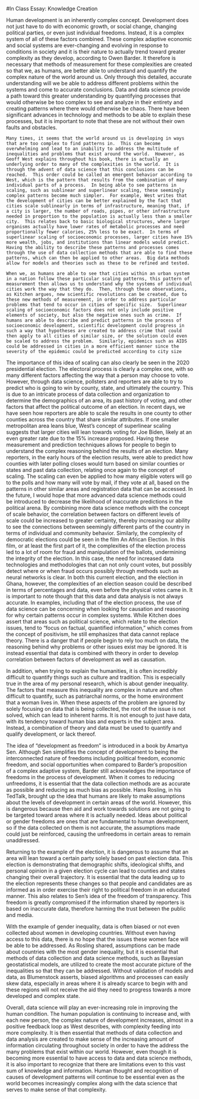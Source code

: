 #In Class Essay: Knowledge Creation

Human development is an inherently complex concept.  Development does not just have to do with economic growth, or social change, changing political parties, or even just individual freedoms.  Instead, it is a complex system of all of these factors combined.  These complex adaptive economic and social systems are ever-changing and evolving in response to conditions in society and it is their nature to actually trend toward greater complexity as they develop, according to Owen Barder.  It therefore is necessary that methods of measurement for these complexities are created so that we, as humans, are better able to understand and quantify the complex nature of the world around us.  Only through this detailed, accurate understanding will we be able to address different problems within the systems and come to accurate conclusions.  Data and data science provide a path toward this greater understanding by quantifying processes that would otherwise be too complex to see and analyze in their entirety and creating patterns where there would otherwise be chaos.  There have been significant advances in technology and methods to be able to explain these processes, but it is important to note that these are not without their own faults and obstacles.

	Many times, it seems that the world around us is developing in ways that are too complex to find patterns in.  This can become overwhelming and lead to an inability to address the multitude of inequalities and problems that exist around the world.  However, as Geoff West explains throughout his book, there is actually an underlying order to many of the complexities in the world.  It is through the advent of data science that this conclusions can be reached.  This order could be called an emergent behavior according to West, which is the pattern that results from the combination of many individual parts of a process.  In being able to see patterns in scaling, such as sublinear and superlinear scaling, these seemingly complex patterns become much simpler.  For example, West writes that the development of cities can be better explained by the fact that cities scale sublinearly in terms of infrastructure, meaning that, if a city is larger, the number of roads, pipes, or other infrastructure needed in proportion to the population is actually less than a smaller city.  This relates back to basic biological structures, where larger organisms actually have lower rates of metabolic processes and need proportionally fewer calories, 25% less to be exact.  In terms of superlinear scaling of socioeconomic processes, larger cities have 15% more wealth, jobs, and institutions than linear models would predict.  Having the ability to describe these patterns and processes comes through the use of data collection methods that are able to find these patterns, which can then be applied to other areas.  Big data methods allow for models and theories such as these to be refined and tested.  
	
	When we, as humans are able to see that cities within an urban system in a nation follow these particular scaling patterns, this pattern of measurement then allows us to understand why the systems of individual cities work the way that they do.  Then, through these observations, as Kitchen argues, new scientific revolutions can be created, due to these new methods of measurement, in order to address particular problems that tend to occur in cities of specific size.  Superlinear scaling of socioeconomic factors does not only include positive elements of society, but also the negative ones such as crime.  If humans are able to describe and predict patterns in the process of socioeconomic development, scientific development could progress in such a way that hypotheses are created to address crime that could then apply to all cities of similar size, or the solution could even be scaled to address the problem.  Similarly, epidemics such as AIDS could be addressed in cities in a more efficient manner since the severity of the epidemic could be predicted according to city size
The importance of this idea of scaling can also clearly be seen in the 2020 presidential election.  The electoral process is clearly a complex one, with so many different factors affecting the way that a person may choose to vote.  However, through data science, pollsters and reporters are able to try to predict who is going to win by county, state, and ultimately the country.  This is due to an intricate process of data collection and organization to determine the demographics of an area, its past history of voting, and other factors that affect the political outcome of an election.  In recent days, we have seen how reporters are able to scale the results in one county to other counties across the country that share similar attributes.  If one smaller metropolitan area leans blue, West’s concept of superlinear scaling suggests that larger cities will lean towards voting for Joe Biden, likely at an even greater rate due to the 15% increase proposed.  Having these measurement and prediction techniques allows for people to begin to understand the complex reasoning behind the results of an election.  Many reporters, in the early hours of the election results, were able to predict how counties with later polling closes would turn based on similar counties or states and past data collection, relating once again to the concept of scaling.  The scaling can even be applied to how many eligible voters will go to the polls and how many will vote by mail, if they vote at all, based on the patterns in other similar areas and registration data that can be accessed.  In the future, I would hope that more advanced data science methods could be introduced to decrease the likelihood of inaccurate predictions in the political arena.  By combining more data science methods with the concept of scale behavior, the correlation between factors on different levels of scale could be increased to greater certainty, thereby increasing our ability to see the connections between seemingly different parts of the country in terms of individual and community behavior.
Similarly, the complexity of democratic elections could be seen in the film An African Election.  In this film, or at least the first part of it, the complexities of the election process led to a lot of room for fraud and manipulation of the ballots, undermining the integrity of the election.  In this case, the need for increased data technologies and methodologies that can not only count votes, but possibly detect where or when fraud occurs possibly through methods such as neural networks is clear.  In both this current election, and the election in Ghana, however, the complexities of an election season could be described in terms of percentages and data, even before the physical votes came in.  It is important to note though that this data and data analysis is not always accurate.
In examples, including that of the election process, the use of data science can be concerning when looking for causation and reasoning for why certain patterns occur in complex systems.  While Kitchen does assert that areas such as political science, which relate to the election issues, tend to “focus on factual, quantified information,” which comes from the concept of positivism, he still emphasizes that data cannot replace theory.  There is a danger that if people begin to rely too much on data, the reasoning behind why problems or other issues exist may be ignored.  It is instead essential that data is combined with theory in order to develop correlation between factors of development as well as causation. 

In addition, when trying to explain the humanities, it is often incredibly difficult to quantify things such as culture and tradition.  This is especially true in the area of my personal research, which is about gender inequality.  The factors that measure this inequality are complex in nature and often difficult to quantify, such as patriarchal norms, or the home environment that a woman lives in.  When these aspects of the problem are ignored by solely focusing on data that is being collected, the root of the issue is not solved, which can lead to inherent harms.  It is not enough to just have data, with its tendency toward human bias and experts in the subject area.  Instead, a combination of theory and data must be used to quantify and qualify development, or lack thereof.

The idea of “development as freedom” is introduced in a book by Amartya Sen.  Although Sen simplifies the concept of development to being the interconnected nature of freedoms including political freedom, economic freedom, and social opportunities when compared to Barder’s proposition of a complex adaptive system, Barder still acknowledges the importance of freedoms in the process of development.  When it comes to reducing unfreedoms, it is essential that the data collection methods are as accurate as possible and reducing as much bias as possible.  Hans Rosling, in his TedTalk, brought up the idea that humans are likely to make assumptions about the levels of development in certain areas of the world.  However, this is dangerous because then aid and work towards solutions are not going to be targeted toward areas where it is actually needed.  Ideas about political or gender freedoms are ones that are fundamental to human development, so if the data collected on them is not accurate, the assumptions made could just be reinforced, causing the unfreedoms in certain areas to remain unaddressed.

Returning to the example of the election, it is dangerous to assume that an area will lean toward a certain party solely based on past election data.  This election is demonstrating that demographic shifts, ideological shifts, and personal opinion in a given election cycle can lead to counties and states changing their overall trajectory.  It is essential that the data leading up to the election represents these changes so that people and candidates are as informed as in order exercise their right to political freedom in an educated manner.  This also relates to Sen’s idea of the freedom of transparency.  This freedom is greatly compromised if the information shared by reporters is based on inaccurate data, therefore harming the trust between the public and media.

With the example of gender inequality, data is often biased or not even collected about women in developing countries.  Without even having access to this data, there is no hope that the issues these women face will be able to be addressed.  As Rosling shared, assumptions can be made about countries with the most gender inequality, but it is essential that methods of data collection and data science methods, such as Bayesian geostatistical models, are utilized to create the most accurate picture of the inequalities so that they can be addressed.  Without validation of models and data, as Blumenstock asserts, biased algorithms and processes can easily skew data, especially in areas where it is already scarce to begin with and these regions will not receive the aid they need to progress towards a more developed and complex state.

Overall, data science will play an ever-increasing role in improving the human condition.  The human population is continuing to increase and, with each new person, the complex nature of development increases, almost in a positive feedback loop as West describes, with complexity feeding into more complexity.  It is then essential that methods of data collection and data analysis are created to make sense of the increasing amount of information circulating throughout society in order to have the address the many problems that exist within our world.  However, even though it is becoming more essential to have access to data and data science methods, it is also important to recognize that there are limitations even to this vast sum of knowledge and information.  Human thought and recognition of causes of development patterns will continue to be essential even as the world becomes increasingly complex along with the data science that serves to make sense of that complexity.

